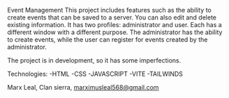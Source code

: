 Event Management
This project includes features such as the ability to create events that can be saved to a server. You can also edit and delete existing information. It has two profiles: administrator and user. Each has a different window with a different purpose. The administrator has the ability to create events, while the user can register for events created by the administrator.

The project is in development, so it has some imperfections.

Technologies:
-HTML
-CSS
-JAVASCRIPT
-VITE
-TAILWINDS

Marx Leal, Clan sierra, marximusleal568@gmail.com
